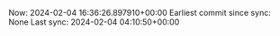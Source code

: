 Now: 2024-02-04 16:36:26.897910+00:00 Earliest commit since sync: None Last sync: 2024-02-04 04:10:50+00:00

